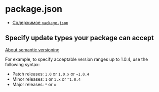 # package.json

- [Содержимое `package.json`](./package-json.md)

## Specify update types your package can accept

[About semantic versioning](https://docs.npmjs.com/about-semantic-versioning)

For example, to specify acceptable version ranges up to 1.0.4, use the following syntax:

- Patch releases: `1.0` or `1.0.x` or `~1.0.4`
- Minor releases: `1` or `1.x` or `^1.0.4`
- Major releases: `*` or `x`

